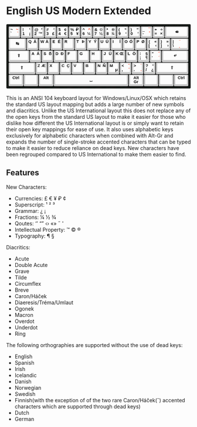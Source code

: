 English US Modern Extended
===================

![Reference Card](reference.png?raw=true)

This is an ANSI 104 keyboard layout for Windows/Linux/OSX which retains the standard US layout mapping but adds a large number of new symbols and diacritics. Unlike the US International layout this does not replace any of the open keys from the standard US layout to make it easier for those who dislike how different the US International layout is or simply want to retain their open key mappings for ease of use. It also uses alphabetic keys exclusively for alphabetic characters when combined with Alt-Gr and expands the number of single-stroke accented characters that can be typed to make it easier to reduce reliance on dead keys. New characters have been regrouped compared to US International to make them easier to find.

Features
-------------

New Characters:

 - Currencies: £ € ¥ ₽ ¢
 - Superscript: ¹ ² ³
 - Grammar: ¿ ¡
 - Fractions: ¼ ½ ¾
 - Qoutes: ‘’ “” ‹› «» ˝ '
 - Intellectual Property: ™ © ®
 - Typography: ¶ §

Diacritics:

 - Acute
 - Double Acute
 - Grave
 - Tilde
 - Circumflex
 - Breve
 - Caron/Háček
 - Diaeresis/Tréma/Umlaut
 - Ogonek
 - Macron
 - Overdot
 - Underdot
 - Ring

The following orthographies are supported without the use of dead keys:

 - English
 - Spanish
 - Irish
 - Icelandic
 - Danish
 - Norwegian
 - Swedish
 - Finnish(with the exception of of the two rare Caron/Háček(ˇ) accented characters which are supported through dead keys)
 - Dutch
 - German

